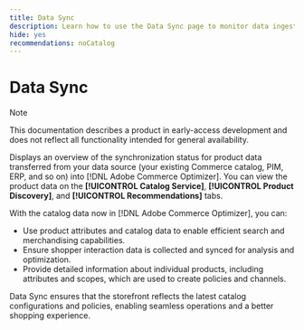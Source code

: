 ```yaml
---
title: Data Sync
description: Learn how to use the Data Sync page to monitor data ingestion into Adobe Commerce Optimizer.
hide: yes
recommendations: noCatalog
---
```

# Data Sync

>[!NOTE]
>
>This documentation describes a product in early-access development and does not reflect all functionality intended for general availability.

Displays an overview of the synchronization status for product data transferred from your data source (your existing Commerce catalog, PIM, ERP, and so on) into [!DNL Adobe Commerce Optimizer]. You can view the product data on the **[!UICONTROL Catalog Service]**, **[!UICONTROL Product Discovery]**, and **[!UICONTROL Recommendations]** tabs.

With the catalog data now in [!DNL Adobe Commerce Optimizer], you can:

- Use product attributes and catalog data to enable efficient search and merchandising capabilities. ​
- Ensure shopper interaction data is collected and synced for analysis and optimization. ​
- Provide detailed information about individual products, including attributes and scopes, which are used to create policies and channels. ​

Data Sync ensures that the storefront reflects the latest catalog configurations and policies, enabling seamless operations and a better shopping experience.
